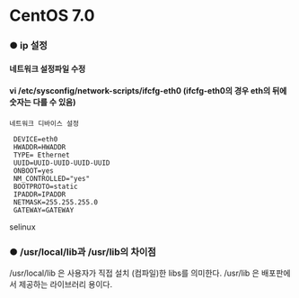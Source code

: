 CentOS 7.0
=====================
### ● ip 설정
#### 네트워크 설정파일 수정
#### vi /etc/sysconfig/network-scripts/ifcfg-eth0 (ifcfg-eth0의 경우 eth의 뒤에 숫자는 다를 수 있음)

```
네트워크 디바이스 설정

 DEVICE=eth0
 HWADDR=HWADDR
 TYPE= Ethernet
 UUID=UUID-UUID-UUID-UUID
 ONBOOT=yes
 NM_CONTROLLED="yes"
 BOOTPROTO=static
 IPADDR=IPADDR
 NETMASK=255.255.255.0
 GATEWAY=GATEWAY
```
selinux

### ● /usr/local/lib과 /usr/lib의 차이점
  
/usr/local/lib 은 사용자가 직접 설치 (컴파일)한 libs를 의미한다.
/usr/lib 은 배포판에서 제공하는 라이브러리 용이다.
